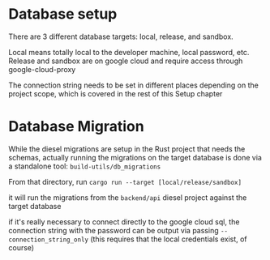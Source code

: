 # Database setup

There are 3 different database targets: local, release, and sandbox.

Local means totally local to the developer machine, local password, etc. 
Release and sandbox are on google cloud and require access through google-cloud-proxy

The connection string needs to be set in different places depending on the project scope, which is covered in the rest of this Setup chapter

# Database Migration

While the diesel migrations are setup in the Rust project that needs the schemas, actually running the migrations on the target database is done via a standalone tool: `build-utils/db_migrations`

From that directory, run `cargo run --target [local/release/sandbox]`

it will run the migrations from the `backend/api` diesel project against the target database

if it's really necessary to connect directly to the google cloud sql, the connection string with the password can be output via passing `--connection_string_only` (this requires that the local credentials exist, of course)
